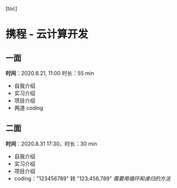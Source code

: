 [toc]

# 携程 - 云计算开发

## 一面

**时间**：2020.8.21, 11:00     时长：55 min

- 自我介绍
- 实习介绍
- 项目介绍
- 两道 coding

## 二面

**时间**：2020.8.31 17:30，时长：30 min

- 自我介绍
- 实习介绍
- 项目介绍
- coding："123456789" 转 "123,456,789" *需要用循环和递归的方法*